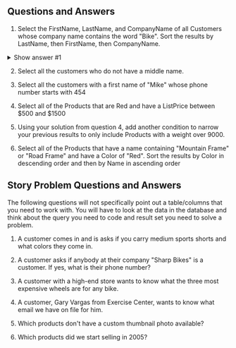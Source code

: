 ## Questions and Answers

1) Select the FirstName, LastName, and CompanyName of all Customers whose company name 
contains the word "Bike". Sort the results by LastName, then FirstName, then CompanyName.
<details><summary>Show answer #1</summary>

```sql
    SELECT FirstName
        , LastName
        , CompanyName
    FROM SalesLT.Customer
    WHERE CompanyName LIKE '%Bike%'
```
</details>

2) Select all the customers who do not have a middle name.

3) Select all the customers with a first name of "Mike" whose phone number starts with 454

4) Select all of the Products that are Red and have a ListPrice between $500 and $1500

5) Using your solution from question 4, add another condition to narrow your previous results to only include Products with a weight over 9000.

6) Select all of the Products that have a name containing "Mountain Frame" or "Road Frame" and have a Color of "Red". Sort the results by Color in descending order and then by Name in ascending order


## Story Problem Questions and Answers

The following questions will not specifically point out a table/columns that you need to work with. You will have to look at the data in the database and think about the query you need to code and result set you need to solve a problem.

1) A customer comes in and is asks if you carry medium sports shorts and what colors they come in.

2) A customer asks if anybody at their company "Sharp Bikes" is a customer. If yes, what is their phone number?

3) A customer with a high-end store wants to know what the three most expensive wheels are for any bike.

4) A customer, Gary Vargas from Exercise Center, wants to know what email we have on file for him.

5) Which products don't have a custom thumbnail photo available?

6) Which products did we start selling in 2005?
